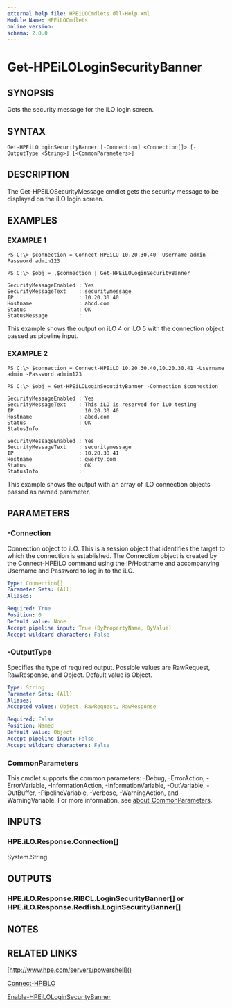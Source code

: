 ```yaml
---
external help file: HPEiLOCmdlets.dll-Help.xml
Module Name: HPEiLOCmdlets
online version:
schema: 2.0.0
---
```


# Get-HPEiLOLoginSecurityBanner

## SYNOPSIS
Gets the security message for the iLO login screen.

## SYNTAX

```
Get-HPEiLOLoginSecurityBanner [-Connection] <Connection[]> [-OutputType <String>] [<CommonParameters>]
```

## DESCRIPTION
The Get-HPEiLOSecurityMessage cmdlet gets the security message to be displayed on the iLO login screen.

## EXAMPLES

### EXAMPLE 1
```
PS C:\> $connection = Connect-HPEiLO 10.20.30.40 -Username admin -Password admin123 

PS C:\> $obj = ,$connection | Get-HPEiLOLoginSecurityBanner

SecurityMessageEnabled : Yes
SecurityMessageText    : securitymessage
IP                     : 10.20.30.40
Hostname               : abcd.com
Status                 : OK
StatusMessage          :
```

This example shows the output on iLO 4 or iLO 5 with the connection object passed as pipeline input.

### EXAMPLE 2
```
PS C:\> $connection = Connect-HPEiLO 10.20.30.40,10.20.30.41 -Username admin -Password admin123 

PS C:\> $obj = Get-HPEiLOLoginSecutityBanner -Connection $connection 

SecurityMessageEnabled : Yes
SecurityMessageText    : This iLO is reserved for iLO testing
IP                     : 10.20.30.40
Hostname               : abcd.com
Status                 : OK
StatusInfo             : 

SecurityMessageEnabled : Yes
SecurityMessageText    : securitymessage
IP                     : 10.20.30.41
Hostname               : qwerty.com
Status                 : OK
StatusInfo             :
```

This example shows the output with an array of iLO connection objects passed as named parameter.

## PARAMETERS

### -Connection
Connection object to iLO.
This is a session object that identifies the target to which the connection is established.
The Connection object is created by the Connect-HPEiLO command using the IP/Hostname and accompanying Username and Password to log in to the iLO.

```yaml
Type: Connection[]
Parameter Sets: (All)
Aliases:

Required: True
Position: 0
Default value: None
Accept pipeline input: True (ByPropertyName, ByValue)
Accept wildcard characters: False
```

### -OutputType
Specifies the type of required output.
Possible values are RawRequest, RawResponse, and Object.
Default value is Object.

```yaml
Type: String
Parameter Sets: (All)
Aliases:
Accepted values: Object, RawRequest, RawResponse

Required: False
Position: Named
Default value: Object
Accept pipeline input: False
Accept wildcard characters: False
```

### CommonParameters
This cmdlet supports the common parameters: -Debug, -ErrorAction, -ErrorVariable, -InformationAction, -InformationVariable, -OutVariable, -OutBuffer, -PipelineVariable, -Verbose, -WarningAction, and -WarningVariable. For more information, see [about_CommonParameters](http://go.microsoft.com/fwlink/?LinkID=113216).

## INPUTS

### HPE.iLO.Response.Connection[]
System.String
## OUTPUTS

### HPE.iLO.Response.RIBCL.LoginSecurityBanner[] or HPE.iLO.Response.Redfish.LoginSecurityBanner[]
## NOTES

## RELATED LINKS

[http://www.hpe.com/servers/powershell]()

[Connect-HPEiLO]()

[Enable-HPEiLOLoginSecurityBanner]()

